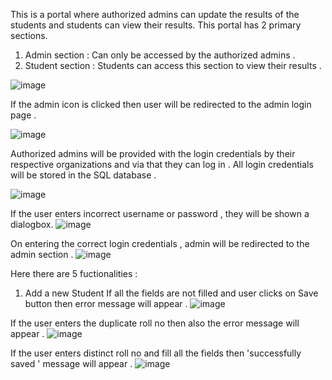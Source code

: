 This is a portal where authorized admins can update the results of the students and students can view their results. 
This portal has 2 primary sections. 
   1. Admin section  : Can only be accessed by the authorized admins .
   2. Student section : Students can access this section to view their results .

![image](https://github.com/Satyam3106/Result_Management_System/assets/148087403/8ff75ddd-965f-4360-a863-5d6de8280681)

If the admin icon is clicked then user will be redirected to the admin login page .

![image](https://github.com/Satyam3106/Result_Management_System/assets/148087403/182d652c-691c-4820-b112-d7826ea4f3fa)

Authorized admins will be provided with the login credentials by their respective organizations and via that they can log in .
All login credentials will be stored in the SQL database .

![image](https://github.com/Satyam3106/Result_Management_System/assets/148087403/f285d691-0a2c-4038-95b1-09c312d83095)

If the user enters incorrect username or password , they will be shown a dialogbox. 
![image](https://github.com/Satyam3106/Result_Management_System/assets/148087403/0cebeb58-b13e-4e40-a1ba-ccc30df46be0)

On entering the correct login credentials , admin will be redirected to the admin section . 
![image](https://github.com/Satyam3106/Result_Management_System/assets/148087403/6796691a-acf7-42bb-8f19-349eb1abe4a2)

Here there are 5 fuctionalities : 

1. Add a new Student 
  If all the fields are not filled and user clicks on Save button then error message will appear . 
  ![image](https://github.com/Satyam3106/Result_Management_System/assets/148087403/f09c6fde-5855-4006-82a0-cb6028971366)


  If the user enters the duplicate roll no then also the error message will appear . 
  ![image](https://github.com/Satyam3106/Result_Management_System/assets/148087403/2c5be87a-0837-482e-b969-4ebcb447f878)

  If the user enters distinct roll no and fill all the fields then 'successfully saved ' message will appear . 
  ![image](https://github.com/Satyam3106/Result_Management_System/assets/148087403/975b02d5-dea9-4d9b-a661-2102b341b867)









